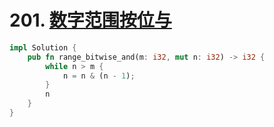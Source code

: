 # 201. [数字范围按位与](https://leetcode-cn.com/problems/bitwise-and-of-numbers-range/)

```rust
impl Solution {
    pub fn range_bitwise_and(m: i32, mut n: i32) -> i32 {
        while n > m {
            n = n & (n - 1);
        }
        n
    }
}
```

